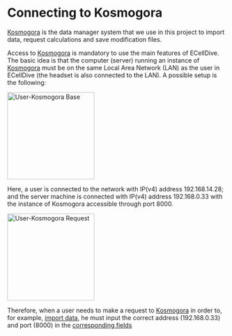# Connecting to Kosmogora
[Kosmogora](https://github.com/ecell/kosmogora) is the data manager system that we use in this project to import data, request calculations and save modification files.

Access to [Kosmogora](https://github.com/ecell/kosmogora) is mandatory to use the main features of ECellDive. The basic idea is that the computer (server) running an instance of [Kosmogora](https://github.com/ecell/kosmogora) must be on the same Local Area Network (LAN) as the user in ECellDive (the headset is also connected to the LAN). A possible setup is the following:

<img src="../../../resources/images/schematics/network/base.jpg" alt="User-Kosmogora Base" style="height: 200px;"/>

Here, a user is connected to the network with IP(v4) address 192.168.14.28; and the server machine is connected with IP(v4) address 192.168.0.33 with the instance of Kosmogora accessible through port 8000.

<img src="../../../resources/images/schematics/network/Kosmogora_request.jpg" alt="User-Kosmogora Request" style="height: 200px;"/>

Therefore, when a user needs to make a request to [Kosmogora](https://github.com/ecell/kosmogora) in order to, for example, [import data](../Modules/remote_importer_module.md), he must input the correct address (192.168.0.33) and port (8000) in the [corresponding fields](../Modules//remote_importer_module.md#panel-server-parameters) 